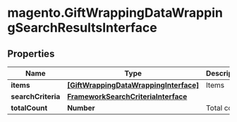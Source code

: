 # magento.GiftWrappingDataWrappingSearchResultsInterface

## Properties
Name | Type | Description | Notes
------------ | ------------- | ------------- | -------------
**items** | [**[GiftWrappingDataWrappingInterface]**](GiftWrappingDataWrappingInterface.md) | Items | 
**searchCriteria** | [**FrameworkSearchCriteriaInterface**](FrameworkSearchCriteriaInterface.md) |  | 
**totalCount** | **Number** | Total count. | 


